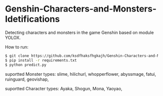 # Genshin-Characters-and-Monsters-Idetifications
Detecting characters and monsters in the game Genshin based on module YOLOX.

How to run:
```bash
$ git clone https://github.com/ksdfhaksfhgkajh/Genshin-Characters-and-Monsters-Idetifications.git
$ pip install -r requirements.txt
$ python predict.py
```
suportted Monster types:
slime, 
hilichurl, 
whopperflower, 
abyssmage, 
fatui, 
ruinguard, 
geovishap, 

suportted Character types:
Ayaka, 
Shogun, 
Mona, 
Yaoyao, 
